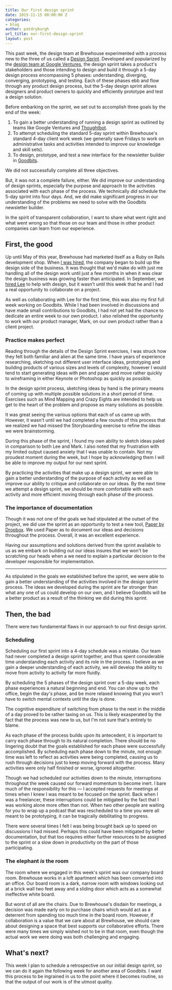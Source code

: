 ```yaml
---
title: Our first design sprint
date: 2015-11-15 00:00:00 Z
categories:
- blog
author: patdryburgh
url_title: our-first-design-sprint
layout: post
---
```


This past week, the design team at Brewhouse experimented with a process new to the three of us called a [Design Sprint][DS]. Developed and popularized by the [design team at Google Ventures][GV], the design sprint takes a product's stakeholders and those intending to design and build it through a 5-day design process encompassing 5 phases: understanding, diverging, converging, prototyping, and testing. Each of these phases ebb and flow through any product design process, but the 5-day design sprint allows designers and product owners to quickly and efficiently prototype and test a design solution.

Before embarking on the sprint, we set out to accomplish three goals by the end of the week:

1. To gain a better understanding of running a design sprint as outlined by teams like Google Ventures and [Thoughtbot][TB].
2. To attempt scheduling the standard 5-day sprint within Brewhouse's standard 4-day client work week (we generally save Fridays to work on administrative tasks and activities intended to improve our knowledge and skill sets).
3. To design, prototype, and test a new interface for the newsletter builder in [Goodbits][GB].

We did not successfully complete all three objectives.

But, it was not a complete failure, either. We did improve our understanding of design sprints, especially the purpose and approach to the activities associated with each phase of the process. We technically *did* schedule the 5-day sprint into four days. And, we did make significant progress in our understanding of the problems we need to solve with the Goodbits newsletter builder.

In the spirit of transparent collaboration, I want to share what went right and what went wrong so that those on our team and those in other product companies can learn from our experience.

## First, the good

Up until May of this year, Brewhouse had marketed itself as a Ruby on Rails development shop. When [I was hired][pat], the company began to build up the design side of the business. It was thought that we'd make do with just me handling all of the design work until just a few months in when it was clear the design business was growing faster than anticipated. In September, we [hired Lee][lee] to help with design, but it wasn't until this week that he and I had a real opportunity to collaborate on a project.

As well as collaborating with Lee for the first time, this was also my first full week working on Goodbits. While I had been involved in discussions and have made small contributions to Goodbits, I had not yet had the chance to dedicate an entire week to our own product. I also relished the opportunity to work with our product manager, Mark, on our own product rather than a client project.

### Practice makes perfect

Reading through the details of the Design Sprint exercises, I was struck how they felt both familiar and alien at the same time. I have years of experience researching, sketching out different user interface ideas, prototyping and building products of various sizes and levels of complexity, however I would tend to start generating ideas with pen and paper and move rather quickly to wireframing in either Keynote or Photoshop as quickly as possible.

In the design sprint process, sketching ideas by hand is the primary means of coming up with multiple possible solutions in a short period of time. Exercises such as Mind Mapping and Crazy Eights are intended to help us get to the heart of the problem and propose as many solutions as possible.

It was great seeing the various options that each of us came up with. However, it wasn't until we had completed a few rounds of this process that we realized we had missed the Storyboarding exercise to refine the ideas we were brainstorming.

During this phase of the sprint, I found my own ability to sketch ideas paled in comparison to both Lee and Mark. I also noted that my frustration with my limited output caused anxiety that I was unable to contain. Not my proudest moment during the week, but I hope by acknowledging them I will be able to improve my output for our next sprint.

By practicing the activities that make up a design sprint, we were able to gain a better understanding of the purpose of each activity as well as improve our ability to critique and collaborate on our ideas. By the next time we attempt a design sprint, we should be more comfortable with each activity and more efficient moving through each phase of the process.

### The importance of documentation

Though it was not one of the goals we had stipulated at the outset of the project, we did use the sprint as an opportunity to test a new tool, [Paper by Dropbox][paper]. We used Paper as to document our ideas and decisions throughout the process. Overall, it was an excellent experience.

Having our assumptions and solutions derived from the sprint available to us as we embark on building out our ideas insures that we won't be scratching our heads when a we need to explain a particular decision to the developer responsible for implementation.

***

As stipulated in the goals we established before the sprint, we were able to gain a better understanding of the activities involved in the design sprint process. The ideas we developed during the sprint are far stronger than what any one of us could develop on our own, and I believe Goodbits will be a better product as a result of the thinking we did during this sprint.

## Then, the bad

There were two fundamental flaws in our approach to our first design sprint. 

### Scheduling

Scheduling our first sprint into a 4-day schedule was a mistake. Our team had never completed a design sprint together, and thus spent considerable time understanding each activity and its role in the process. I believe as we gain a deeper understanding of each activity, we will develop the ability to move from activity to activity far more fluidly.

By scheduling the 5 phases of the design sprint over a 5-day week, each phase experiences a natural beginning and end. You can show up to the office, begin the day's phase, and be more relaxed knowing that you won't have to switch mental contexts until the day is done.

The cognitive expenditure of switching from phase to the next in the middle of a day proved to be rather taxing on us. This is likely exasperated by the fact that the process was new to us, but I'm not sure that's entirely to blame.

As each phase of the process builds upon its antecedent, it is important to carry each phase through to its natural completion. There should be no lingering doubt that the goals established for each phase were successfully accomplished. By scheduling each phase down to the minute, not enough time was left to reflect as activities were being completed, causing us to rush through decisions just to keep moving forward with the process. Many activities were only half finished or worse, ignored altogether.

Though we had scheduled our activities down to the minute, interruptions throughout the week caused our forward momentum to become inert. I bare much of the responsibility for this — I accepted requests for meetings at times when I knew I was meant to be focused on the sprint. Back when I was a freelancer, these interruptions could be mitigated by the fact that I was working alone more often than not. When two other people are waiting for you to wrap up a podcast that was rescheduled to a time you were all meant to be prototyping, it can be tragically debilitating to progress.

There were several times I felt I was being brought back up to speed on discussions I had missed. Perhaps this could have been mitigated by better documentation, but that too requires either further resources to be assigned to the sprint or a slow down in productivity on the part of those participating.

### The elephant _is_ the room

The room where we engaged in this week's sprint was our company board room. Brewhouse works in a loft apartment which has been converted into an office. Our board room is a dark, narrow room with windows looking out at a brick wall two feet away and a sliding door which acts as a somewhat ineffective white board.

But worst of all are the chairs. Due to Brewhouse's disdain for meetings, a decision was made early on to purchase chairs which would act as a deterrent from spending too much time in the board room. However, if collaboration is a value that we care about at Brewhouse, we should care about designing a space that best supports our collaborative efforts. There were many times we simply wished not to be in that room, even though the actual work we were doing was both challenging and engaging.

## What's next?

This week I plan to schedule a retrospective on our initial design sprint, so we can do it again the following week for another area of Goodbits. I want this process to be ingrained in us to the point where it becomes routine, so that the output of our work is of the utmost quality.

[DS]: http://www.gv.com/sprint/
[GV]: https://www.gv.com/design/
[GB]: https://goodbits.io
[TB]: http://thoughtbot.com
[pat]: http://brewhouse.io/blog/2015/06/12/brewhouse-hires-a-creative-beard.html
[lee]: http://brewhouse.io/2015/09/21/welcome-lee-post.html
[paper]: http://paper.dropbox.com/